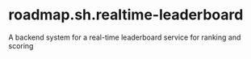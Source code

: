 # roadmap.sh.realtime-leaderboard
A backend system for a real-time leaderboard service for ranking and scoring
